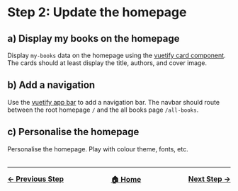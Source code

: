 # Step 2: Update the homepage

## a) Display my books on the homepage

Display `my-books` data on the homepage using the [vuetify card component](https://vuetifyjs.com/en/components/cards/).
The cards should at least display the title, authors, and cover image.

## b) Add a navigation

Use the [vuetify app bar](https://vuetifyjs.com/en/components/app-bars/) to add a navigation bar.
The navbar should route between the root homepage `/` and the all books page `/all-books`.

## c) Personalise the homepage

Personalise the homepage. Play with colour theme, fonts, etc.

<hr style="margin-top: 32px">
<div style="display: flex; justify-content: space-between; margin-top: 16px; font-weight: bold; font-size: 16px">
  <span><a href="./docs/tasks/step-1.md">← Previous Step</a></span>
  <span><a href="README.md">🏠 Home</a></span>
  <span><a href="./docs/tasks/step-2.md">Next Step →</a></span>
</div>
